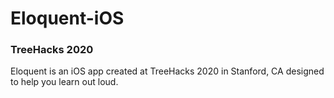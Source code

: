# Eloquent-iOS
### TreeHacks 2020
Eloquent is an iOS app created at TreeHacks 2020 in Stanford, CA designed to help you learn out loud.
